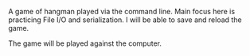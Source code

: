 A game of hangman played via the command line. Main focus here is practicing File
I/O and serialization. I will be able to save and reload the game.

The game will be played against the computer.